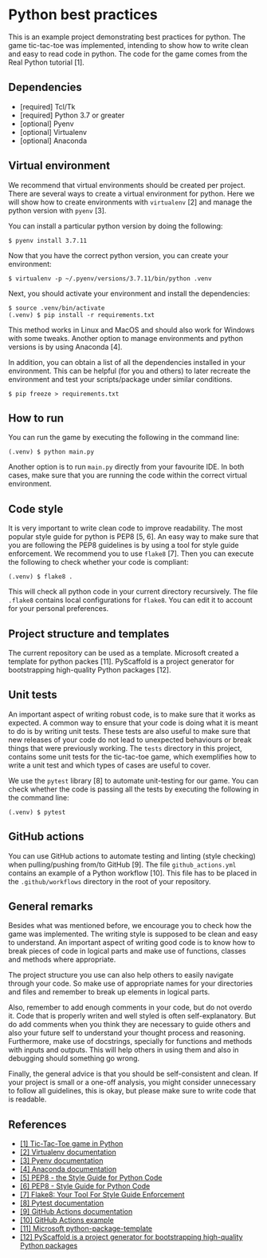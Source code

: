 # Python best practices

This is an example project demonstrating best practices for python. The game 
tic-tac-toe was implemented, intending to show how to write clean and easy to 
read code in python. The code for the game comes from the Real Python 
tutorial [1].

## Dependencies

- [required] Tcl/Tk
- [required] Python 3.7 or greater
- [optional] Pyenv
- [optional] Virtualenv
- [optional] Anaconda

## Virtual environment

We recommend that virtual environments should be created per project. There 
are several ways to create a virtual environment for python. Here we will 
show how to create environments with `virtualenv` [2] and manage the python 
version with `pyenv` [3].

You can install a particular python version by doing the following:

``` shell
$ pyenv install 3.7.11
```

Now that you have the correct python version, you can create your environment:

``` shell
$ virtualenv -p ~/.pyenv/versions/3.7.11/bin/python .venv
```

Next, you should activate your environment and install the dependencies:

``` shell
$ source .venv/bin/activate
(.venv) $ pip install -r requirements.txt
```

This method works in Linux and MacOS and should also work for Windows 
with some tweaks. Another option to manage environments and python versions 
is by using Anaconda [4].

In addition, you can obtain a list of all the dependencies installed in your 
environment. This can be helpful (for you and others) to later recreate the 
environment and test your scripts/package under similar conditions. 

``` shell
$ pip freeze > requirements.txt
```

## How to run

You can run the game by executing the following in the command line:

``` shell
(.venv) $ python main.py
```

Another option is to run `main.py` directly from your favourite IDE. In both 
cases, make sure that you are running the code within the correct virtual 
environment.

## Code style

It is very important to write clean code to improve readability. The most 
popular style guide for python is PEP8 [5, 6]. An easy way to make sure that 
you are following the PEP8 guidelines is by using a tool for style guide 
enforcement. We recommend you to use `flake8` [7]. Then you can execute the 
following to check whether your code is compliant:

``` shell
(.venv) $ flake8 .
```

This will check all python code in your current directory recursively. The 
file `.flake8` contains local configurations for `flake8`. You can edit it 
to account for your personal preferences.

## Project structure and templates

The current repository can be used as a template. Microsoft created a 
template for python packes [11]. PyScaffold is a project generator for 
bootstrapping high-quality Python packages [12].


## Unit tests

An important aspect of writing robust code, is to make sure that it works as 
expected. A common way to ensure that your code is doing what it is meant to do 
is by writing unit tests. These tests are also useful to make sure that new 
releases of your code do not lead to unexpected behaviours or break things 
that were previously working. The `tests` directory in this project, contains 
some unit tests for the tic-tac-toe game, which exemplifies how to write a 
unit test and which types of cases are useful to cover. 

We use the `pytest` library [8] to automate unit-testing for our game. You can 
check whether the code is passing all the tests by executing the following 
in the command line:

``` shell
(.venv) $ pytest
```

## GitHub actions

You can use GitHub actions to automate testing and linting (style checking) 
when pulling/pushing from/to GitHub [9]. The file `github_actions.yml` 
contains an example of a Python workflow [10]. This file has to be placed in 
the `.github/workflows` directory in the root of your repository.

## General remarks

Besides what was mentioned before, we encourage you to check how the game 
was implemented. The writing style is supposed to be clean and easy to 
understand. An important aspect of writing good code is to know how to break 
pieces of code in logical parts and make use of functions, classes and 
methods where appropriate.

The project structure you use can also help others to easily navigate through 
your code. So make use of appropriate names for your directories and files 
and remember to break up elements in logical parts.

Also, remember to add enough comments in your code, but do not overdo it.
Code that is properly writen and well styled is often self-explanatory. But 
do add comments when you think they are necessary to guide others and also 
your future self to understand your thought process and reasoning. 
Furthermore, make use of docstrings, specially for functions and methods 
with inputs and outputs. This will help others in using them and also 
in debugging should something go wrong.

Finally, the general advice is that you should be self-consistent and clean. If 
your project is small or a one-off analysis, you might consider unnecessary to 
follow all guidelines, this is okay, but please make sure to write code that 
is readable. 

## References

- [[1] Tic-Tac-Toe game in Python](https://realpython.com/tic-tac-toe-python/)
- [[2] Virtualenv documentation](https://virtualenv.pypa.io/)
- [[3] Pyenv documentation](https://github.com/pyenv/pyenv#installation)
- [[4] Anaconda documentation](https://docs.anaconda.com/anaconda/install/)
- [[5] PEP8 - the Style Guide for Python Code](https://pep8.org/)
- [[6] PEP8 - Style Guide for Python Code](https://peps.python.org/pep-0008/)
- [[7] Flake8: Your Tool For Style Guide Enforcement](https://flake8.pycqa.org/)
- [[8] Pytest documentation](https://docs.pytest.org)
- [[9] GitHub Actions documentation](https://docs.github.com/en/actions)
- [[10] GitHub Actions example](https://gist.github.com/riccardo1980/11a92a0bfac23306b91d7ea7b4104605)
- [[11] Microsoft python-package-template](https://github.com/microsoft/python-package-template)
- [[12] PyScaffold is a project generator for bootstrapping high-quality Python packages](https://pyscaffold.org/en/stable/)
